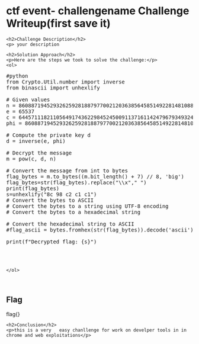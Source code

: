 
<!DOCTYPE html>
<html>

<body>
    <h1>ctf event- challengename Challenge Writeup(first save it)</h1>

    <h2>Challenge Description</h2>
    <p> your description
 
</p>
 
    <h2>Solution Approach</h2>
    <p>Here are the steps we took to solve the challenge:</p>
    <ol>
<pre>
#python
from Crypto.Util.number import inverse
from binascii import unhexlify

# Given values
n = 86088719452932625928188797700212036385645851492281481088289877829109110203124545852827976798704364393182426900932380436551569867036871171400190786913084554536903236375579771401257801115918586590639686117179685431627540567894983403579070366895343181435791515535593260495162656111028487919107927692512155290673
e = 65537
c = 64457111821105649174362298452450091137161142479679349324820456191542295609033025036769398863050668733308827861582321665479620448998471034645792165920115009947792955402994892700435507896792829140545387740663865218579313148804819896796193817727423074201660305082597780007494535370991899386707740199516316196758
phi = 86088719452932625928188797700212036385645851492281481088289877829109110203124545852827976798704364393182426900932380436551569867036871171400190786913084573410416063246853198167436938724585247461433706053188624379514833802770205501907568228388536548010385588837258085711058519777393945044905741975952241886308

# Compute the private key d
d = inverse(e, phi)

# Decrypt the message
m = pow(c, d, n)

# Convert the message from int to bytes
flag_bytes = m.to_bytes((m.bit_length() + 7) // 8, 'big')
flag_bytes=str(flag_bytes).replace("\\x"," ")
print(flag_bytes)
s=unhexlify("8c 98 c2 c1 c1")
# Convert the bytes to ASCII
# Convert the bytes to a string using UTF-8 encoding
# Convert the bytes to a hexadecimal string
 
# Convert the hexadecimal string to ASCII
#flag_ascii = bytes.fromhex(str(flag_bytes)).decode('ascii')

print(f"Decrypted flag: {s}")



</pre>
       
    
    </ol>
<br>
    <h2>Flag</h2>
    <p class="flag">flag{}
</p>

    <h2>Conclusion</h2>
    <p>this is a very   easy chanllenge for work on develper tools in in chrome and web exploitations</p>
</body>
</html>

